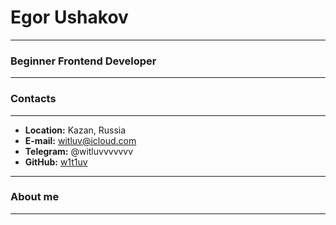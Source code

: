 # Egor Ushakov

***

### Beginner Frontend Developer

***

### Contacts 

***

* **Location:** Kazan, Russia
* **E-mail:** witluv@icloud.com
* **Telegram:** @witluvvvvvvv
* **GitHub:** [w1t1uv](https://github.com/w1t1uv) 

***

### About me 

***

